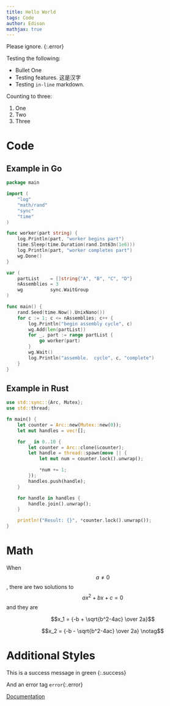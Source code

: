 ```yaml
---
title: Hello World
tags: Code
author: Edison
mathjax: true
---
```


Please ignore. 
{:.error}

Testing the following:
* Bullet One
* Testing features. 这是汉字
* Testing `in-line` markdown.

Counting to three:
1. One
2. Two
3. Three


# Code

## Example in Go

```go
package main

import (
	"log"
	"math/rand"
	"sync"
	"time"
)

func worker(part string) {
	log.Println(part, "worker begins part")
	time.Sleep(time.Duration(rand.Int63n(1e6)))
	log.Println(part, "worker completes part")
	wg.Done()
}

var (
	partList    = []string{"A", "B", "C", "D"}
	nAssemblies = 3
	wg          sync.WaitGroup
)

func main() {
	rand.Seed(time.Now().UnixNano())
	for c := 1; c <= nAssemblies; c++ {
		log.Println("begin assembly cycle", c)
		wg.Add(len(partList))
		for _, part := range partList {
			go worker(part)
		}
		wg.Wait()
		log.Println("assemble.  cycle", c, "complete")
	}
}
```

## Example in Rust

```rust
use std::sync::{Arc, Mutex};
use std::thread;

fn main() {
    let counter = Arc::new(Mutex::new(0));
    let mut handles = vec![];

    for _ in 0..10 {
        let counter = Arc::clone(&counter);
        let handle = thread::spawn(move || {
            let mut num = counter.lock().unwrap();

            *num += 1;
        });
        handles.push(handle);
    }

    for handle in handles {
        handle.join().unwrap();
    }

    println!("Result: {}", *counter.lock().unwrap());
}
```

# Math

When $$a \ne 0$$, there are two solutions to $$ax^2 + bx + c = 0$$ and they are

$$x_1 = {-b + \sqrt{b^2-4ac} \over 2a}$$

$$x_2 = {-b - \sqrt{b^2-4ac} \over 2a} \notag$$

# Additional Styles

This is a success message in green
{:.success}

And an error tag
`error`{:.error}

[Documentation](https://tianqi.name/jekyll-TeXt-theme/docs/en/additional-styles)

